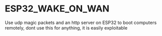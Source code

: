 # ESP32_WAKE_ON_WAN
Use udp magic packets and an http server on ESP32 to boot computers remotely, dont use this for anything, it is easily exploitable

